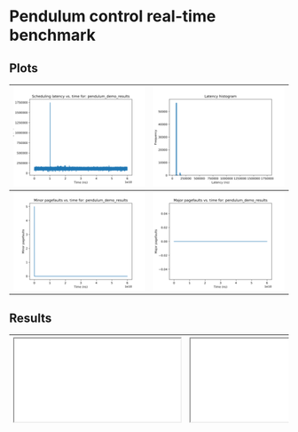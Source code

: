 # Pendulum control real-time benchmark

## Plots

<table>
<thead>
  <tr>
    <th><img src="plots/pendulum_demo_results_plot_latency.svg"></th>
    <th><img src="plots/pendulum_demo_results_plot_latency_hist.svg"></th>
  </tr>
</thead>
<tbody>
  <tr>
    <td><img src="plots/pendulum_demo_results_plot_minflt.svg"></td>
    <td><img src="plots/pendulum_demo_results_plot_majflt.svg"></td>
  </tr>
</tbody>
</table>

## Results

<table>
<thead>
  <tr>
    <th><iframe src="experiments/pendulum_demo_results_statistics.txt"></iframe></th>
    <th><iframe src="experiments/pendulum_demo_results.txt"></iframe></th>
  </tr>
</thead>
</table>